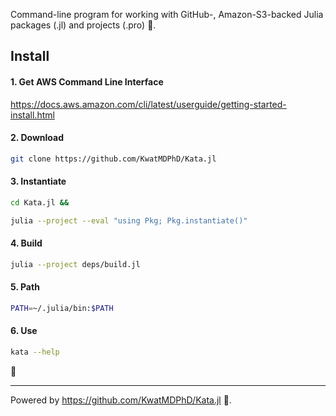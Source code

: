 Command-line program for working with GitHub-, Amazon-S3-backed Julia packages (.jl) and projects (.pro) 🥋.

## Install

#### 1. Get AWS Command Line Interface

https://docs.aws.amazon.com/cli/latest/userguide/getting-started-install.html

#### 2. Download

```bash
git clone https://github.com/KwatMDPhD/Kata.jl
```

#### 3. Instantiate

```bash
cd Kata.jl &&

julia --project --eval "using Pkg; Pkg.instantiate()"
```

#### 4. Build

```bash
julia --project deps/build.jl
```

#### 5. Path

```bash
PATH=~/.julia/bin:$PATH
```

#### 6. Use

```bash
kata --help
```

🎊

---

Powered by https://github.com/KwatMDPhD/Kata.jl 🥋.
